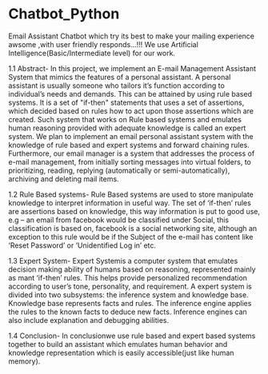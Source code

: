 # Chatbot_Python
Email Assistant Chatbot which try its best to make your mailing experience awsome ,with user friendly responds...!!!
We use Artificial Intelligence(Basic/Intermediate level) for our work.

1.1 Abstract-
In this project, we implement an E-mail Management Assistant System that mimics the features of a personal assistant. A personal assistant is usually someone who tailors it’s function according to individual’s needs and demands. This can be attained by using rule based systems. It is a set of "if-then" statements that uses a set of assertions, which decided based on rules how to act upon those assertions which are created. Such system that works on Rule based systems and emulates human reasoning provided with adequate knowledge is called an expert system. We plan to implement an email personal assistant system with the knowledge of rule based and expert systems and forward chaining rules. Furthermore, our email manager is a system that addresses the process of e-mail management, from initially sorting messages into virtual folders, to prioritizing, reading, replying (automatically or semi-automatically), archiving and deleting mail items.

1.2	Rule Based systems-
Rule Based systems are used to store manipulate knowledge to interpret information in useful way.  The set of ‘if-then’ rules are assertions based on knowledge, this way information is put to good use, e.g – an email from facebook would be classified under Social, this classification is based on, facebook is a social networking site, although an exception to this rule would be if the Subject of the e-mail has content like ‘Reset Password’ or ’Unidentified Log in’ etc.

1.3	Expert System-
Expert Systemis a computer system that emulates decision making ability of humans based on reasoning, represented mainly as mant ‘if-then’ rules. This helps provide personalized recommendation according to user’s tone, personality, and requirement.
A expert system is divided into two subsystems:  the inference system and knowledge base. Knowledge base represents facts and rules.  The inference engine applies the rules to the known facts to deduce new facts. Inference engines can also include explanation and debugging abilities.

1.4	Conclusion-
In conclusionwe use rule based and expert based systems together to build an assistant which emulates human behavior and knowledge representation which is easily accessible(just like human memory).
